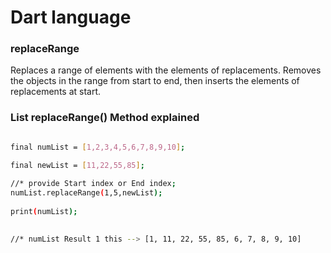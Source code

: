 
# Dart language 

### replaceRange


Replaces a range of elements with the elements of
replacements. Removes the objects in the range
from start to end, then inserts the elements of
replacements at start.




### List replaceRange() Method explained

```sh

final numList = [1,2,3,4,5,6,7,8,9,10];

final newList = [11,22,55,85];
  
//* provide Start index or End index;
numList.replaceRange(1,5,newList);
  
print(numList); 

 
//* numList Result 1 this --> [1, 11, 22, 55, 85, 6, 7, 8, 9, 10]

  ```